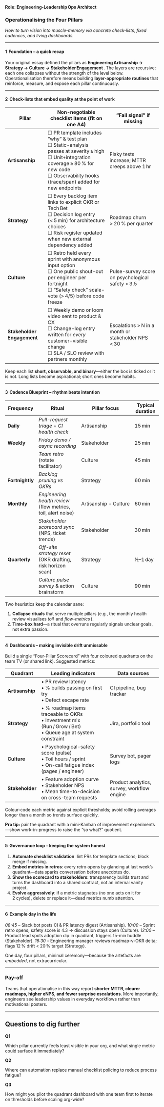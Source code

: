 **Role: Engineering-Leadership Ops Architect**

### Operationalising the Four Pillars

*How to turn vision into muscle-memory via concrete check-lists, fixed cadences, and living dashboards.*

---

#### 1  Foundation – a quick recap

Your original essay defined the pillars as **Engineering Artisanship → Strategy → Culture → Stakeholder Engagement** .  The layers are recursive: each one collapses without the strength of the level below.  Operationalisation therefore means building **layer-appropriate routines** that reinforce, measure, and expose each pillar continuously.

---

#### 2  Check-lists that embed quality at the point of work

| Pillar                     | Non-negotiable checklist items (fit on one A4)                                                                                                                                                           | “Fail signal” if missing                           |
| -------------------------- | -------------------------------------------------------------------------------------------------------------------------------------------------------------------------------------------------------- | -------------------------------------------------- |
| **Artisanship**            | ☐ PR template includes “why” & test plan<br>☐ Static-analysis passes at severity ≥ high<br>☐ Unit+integration coverage ≥ 80 % for new code<br>☐ Observability hooks (trace/span) added for new endpoints | Flaky tests increase; MTTR creeps above 1 hr       |
| **Strategy**               | ☐ Every backlog item links to explicit OKR or Tech Bet<br>☐ Decision log entry (< 5 min) for architecture choices<br>☐ Risk register updated when new external dependency added                          | Roadmap churn > 20 % per quarter                   |
| **Culture**                | ☐ Retro held every sprint with anonymous input option<br>☐ One public shout-out per engineer per fortnight<br>☐ “Safety check” scale-vote (> 4/5) before code freeze                                     | Pulse-survey score on psychological safety < 3.5   |
| **Stakeholder Engagement** | ☐ Weekly demo or loom video sent to product & CX<br>☐ Change-log entry written for *every* customer-visible change<br>☐ SLA / SLO review with partners monthly                                           | Escalations > N in a month or stakeholder NPS < 30 |

Keep each list **short, observable, and binary**—either the box is ticked or it is not.  Long lists become aspirational; short ones become habits.

---

#### 3  Cadence Blueprint – rhythm beats intention

| Frequency       | Ritual                                                        | Pillar focus          | Typical duration |
| --------------- | ------------------------------------------------------------- | --------------------- | ---------------- |
| **Daily**       | *Pull-request triage* + *CI health check*                     | Artisanship           | 15 min           |
| **Weekly**      | *Friday demo / async recording*                               | Stakeholder           | 25 min           |
|                 | *Team retro* (rotate facilitator)                             | Culture               | 45 min           |
| **Fortnightly** | *Backlog pruning vs OKRs*                                     | Strategy              | 60 min           |
| **Monthly**     | *Engineering health review* (flow metrics, toil, alert noise) | Artisanship + Culture | 60 min           |
|                 | *Stakeholder scorecard sync* (NPS, ticket trends)             | Stakeholder           | 30 min           |
| **Quarterly**   | *Off-site strategy reset* (OKR drafting, risk horizon scan)   | Strategy              | ½–1 day          |
|                 | *Culture pulse survey* & action brainstorm                    | Culture               | 90 min           |

Two heuristics keep the calendar sane:

1. **Collapse rituals** that serve multiple pillars (e.g., the monthly health review visualises *toil*  and *flow-metrics* ).
2. **Time-box hard**—a ritual that overruns regularly signals unclear goals, not extra passion.

---

#### 4  Dashboards – making invisible drift unmissable

Build a single “Four-Pillar Scorecard” with four coloured quadrants on the team TV (or shared link). Suggested metrics:

| Quadrant        | Leading indicators                                                                                             | Data sources                               |
| --------------- | -------------------------------------------------------------------------------------------------------------- | ------------------------------------------ |
| **Artisanship** | • PR review latency<br>• % builds passing on first try<br>• Defect escape rate                                 | CI pipeline, bug tracker                   |
| **Strategy**    | • % roadmap items traceable to OKRs<br>• Investment mix (Run / Grow / Bet)<br>• Queue age at system constraint | Jira, portfolio tool                       |
| **Culture**     | • Psychological-safety score (pulse)<br>• Toil hours / sprint <br>• On-call fatigue index (pages / engineer)   | Survey bot, pager logs                     |
| **Stakeholder** | • Feature adoption curve<br>• Stakeholder NPS<br>• Mean time-to-decision on cross-team requests                | Product analytics, survey, workflow engine |

Colour-code each metric against explicit thresholds; avoid rolling averages longer than a month so trends surface quickly.

**Pro tip:** pair the quadrant with a mini-Kanban of improvement experiments—show work-in-progress to raise the “so what?” quotient.

---

#### 5  Governance loop – keeping the system honest

1. **Automate checklist validation**: lint PRs for template sections; block merge if missing.
2. **Embed metrics in retros**: every retro opens by glancing at last week’s quadrant—data sparks conversation before anecdotes do.
3. **Show the scorecard to stakeholders**: transparency builds trust and turns the dashboard into a shared contract, not an internal vanity project.
4. **Evolve aggressively**: if a metric stagnates (no one acts on it for 2 cycles), delete or replace it—dead metrics numb attention.

---

#### 6  Example day in the life

*08:45* – Slack bot posts CI & PR latency digest (Artisanship).
*10:00* – Sprint retro opens; safety score is 4.3 → discussion stays open (Culture).
*12:00* – Product lead spots adoption dip in quadrant, triggers 15-min huddle (Stakeholder).
*16:30* – Engineering manager reviews roadmap-v-OKR delta; flags 12 % drift < 20 % target (Strategy).

One day, four pillars, minimal ceremony—because the artefacts are *embedded*, not extracurricular.

---

### Pay-off

Teams that operationalise in this way report **shorter MTTR, clearer roadmaps, higher eNPS, and fewer surprise escalations**.  More importantly, engineers see leadership values in everyday workflows rather than motivational posters.

---

## Questions to dig further

**Q1**

Which pillar currently feels least visible in your org, and what single metric could surface it immediately?

**Q2**

Where can automation replace manual checklist policing to reduce process fatigue?

**Q3**

How might you pilot the quadrant dashboard with one team first to iterate on thresholds before scaling org-wide?
